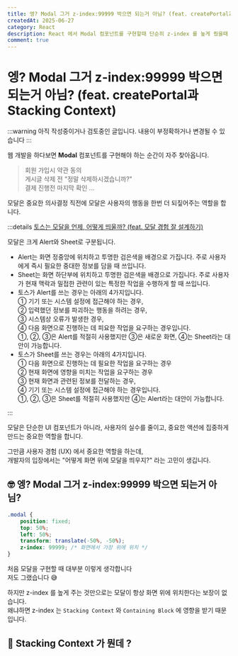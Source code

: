 ```yaml
---
title: 엥? Modal 그거 z-index:99999 박으면 되는거 아님? (feat. createPortal과 Stacking Context)
createdAt: 2025-06-27
category: React
description: React 에서 Modal 컴포넌트를 구현할때 단순히 z-index 를 높게 줬을때 발생하는 문제와 createPortal 을 이용해 해결하는 방법에 대해 알아봅니다.
comment: true
---
```


# 엥? Modal 그거 z-index:99999 박으면 되는거 아님? (feat. createPortal과 Stacking Context)

:::warning
아직 작성중이거나 검토중인 글입니다. 내용이 부정확하거나 변경될 수 있습니다
:::

웹 개발을 하다보면 **Modal** 컴포넌트를 구현해야 하는 순간이 자주 찾아옵니다.

> 회원 가입시 약관 동의 <br/>
> 게시글 삭제 전 "정말 삭제하시겠습니까?" <br/>
> 결제 진행전 마지막 확인 ...

모달은 중요한 의사결정 직전에 모달은 사용자의 행동을 한번 더 되짚어주는 역할을 합니다. <br/>

:::details [토스는 모달을 언제, 어떻게 띄울까? (feat. 모달 경험 잘 설계하기)](https://medium.com/@beomsu/%ED%86%A0%EC%8A%A4%EB%8A%94-%EB%AA%A8%EB%8B%AC%EC%9D%84-%EC%96%B8%EC%A0%9C-%EC%96%B4%EB%96%BB%EA%B2%8C-%EB%9D%84%EC%9A%B8%EA%B9%8C-841e97dda1eb)

모달은 크게 Alert와 Sheet로 구분됩니다. <br/>

- Alert는 화면 정중앙에 위치하고 투명한 검은색을 배경으로 가집니다. 주로 사용자에게 즉시 필요한 중대한 정보를 담을 때 쓰입니다.
- Sheet는 화면 하단부에 위치하고 투명한 검은색을 배경으로 가집니다. 주로 사용자가 현재 맥락과 밀접한 관련이 있는 특정한 작업을 수행하게 할 때 쓰입니다.
- 토스가 Alert를 쓰는 경우는 아래의 4가지입니다.<br/>
  ① 기기 또는 시스템 설정에 접근해야 하는 경우, <br/>
  ② 입력했던 정보를 파괴하는 행동을 하려는 경우,<br/>
  ③ 시스템상 오류가 발생한 경우,<br/>
  ④ 다음 화면으로 진행하는 데 피요한 작업을 요구하는 경우입니다.<br/>
  ①, ②, ③은 Alert를 적절히 사용했지만 ③은 새로운 화면, ④는 Sheet라는 대안이 가능합니다.
- 토스가 Sheet를 쓰는 경우는 아래의 4가지입니다. <br/>
  ① 다음 화면으로 진행하는 데 필요한 작업을 요구하는 경우 <br/>
  ② 현재 화면에 영향을 미치는 작업을 요구하는 경우<br/>
  ③ 현재 화면과 관련된 정보를 전달하는 경우,<br/>
  ④ 기기 또는 시스템 설정에 접근해야 하는 경우입니다.<br/>
  ①, ②, ③은 Sheet를 적절히 사용했지만 ④는 Alert라는 대안이 가능합니다.

:::

모달은 단순한 UI 컴포넌트가 아니라, 사용자의 실수를 줄이고, 중요한 액션에 집중하게 만드는 중요한 역할을 합니다.

그만큼 사용자 경험 (UX) 에서 중요한 역할을 하는데, <br/>
개발자의 입장에서는 "어떻게 화면 위에 모달을 띄우지?" 라는 고민이 생깁니다.

## 🤓 엥? Modal 그거 z-index:99999 박으면 되는거 아님?

```css
.modal {
    position: fixed;
    top: 50%;
    left: 50%;
    transform: translate(-50%, -50%);
    z-index: 99999; /* 화면에서 가장 위에 위치 */
}
```

처음 모달을 구현할 때 대부분 이렇게 생각합니다 <br/>
저도 그랬습니다 😅

하지만 z-index 를 높게 주는 것만으로는 모달이 항상 화면 위에 위치한다는 보장이 없습니다. <br/>
왜냐하면 z-index 는 `Stacking Context` 와 `Containing Block` 에 영향을 받기 때문입니다.

## 🤨 Stacking Context 가 뭔데 ?
